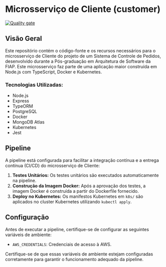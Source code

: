 # Microsserviço de Cliente (customer)
[![Quality gate](https://sonarcloud.io/api/project_badges/quality_gate?project=PosTech-SOAT_Customer)](https://sonarcloud.io/summary/new_code?id=PosTech-SOAT_Customer)

## Visão Geral

Este repositório contém o código-fonte e os recursos necessários para o microsserviço de Cliente do projeto de um Sistema de Controle de Pedidos, desenvolvido durante a Pós-graduação em Arquitetura de Software da FIAP. Este microsserviço faz parte de uma aplicação maior construída em Node.js com TypeScript, Docker e Kubernetes.

### Tecnologias Utilizadas:
- Node.js
- Express
- TypeORM
- PostgreSQL
- Docker
- MongoDB Atlas
- Kubernetes
- Jest

## Pipeline

A pipeline está configurada para facilitar a integração contínua e a entrega contínua (CI/CD) do microsserviço de Cliente:

1. **Testes Unitários:** Os testes unitários são executados automaticamente na pipeline.
2. **Construção da Imagem Docker:** Após a aprovação dos testes, a imagem Docker é construída a partir do Dockerfile fornecido.
3. **Deploy no Kubernetes:** Os manifestos Kubernetes em `k8s/` são aplicados no cluster Kubernetes utilizando `kubectl apply`.

## Configuração

Antes de executar a pipeline, certifique-se de configurar as seguintes variáveis de ambiente:

- `AWS_CREDENTIALS`: Credenciais de acesso à AWS.

Certifique-se de que essas variáveis de ambiente estejam configuradas corretamente para garantir o funcionamento adequado da pipeline.
